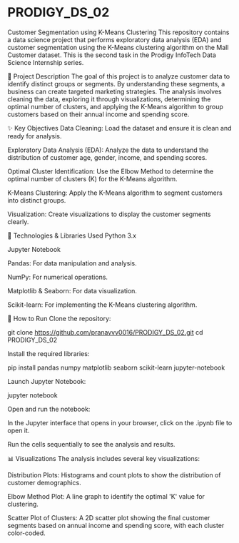 ﻿# PRODIGY_DS_02

Customer Segmentation using K-Means Clustering
This repository contains a data science project that performs exploratory data analysis (EDA) and customer segmentation using the K-Means clustering algorithm on the Mall Customer dataset. This is the second task in the Prodigy InfoTech Data Science Internship series.

📝 Project Description
The goal of this project is to analyze customer data to identify distinct groups or segments. By understanding these segments, a business can create targeted marketing strategies. The analysis involves cleaning the data, exploring it through visualizations, determining the optimal number of clusters, and applying the K-Means algorithm to group customers based on their annual income and spending score.

✨ Key Objectives
Data Cleaning: Load the dataset and ensure it is clean and ready for analysis.

Exploratory Data Analysis (EDA): Analyze the data to understand the distribution of customer age, gender, income, and spending scores.

Optimal Cluster Identification: Use the Elbow Method to determine the optimal number of clusters (K) for the K-Means algorithm.

K-Means Clustering: Apply the K-Means algorithm to segment customers into distinct groups.

Visualization: Create visualizations to display the customer segments clearly.

🔧 Technologies & Libraries Used
Python 3.x

Jupyter Notebook

Pandas: For data manipulation and analysis.

NumPy: For numerical operations.

Matplotlib & Seaborn: For data visualization.

Scikit-learn: For implementing the K-Means clustering algorithm.

🚀 How to Run
Clone the repository:

git clone https://github.com/pranavvv0016/PRODIGY_DS_02.git
cd PRODIGY_DS_02

Install the required libraries:

pip install pandas numpy matplotlib seaborn scikit-learn jupyter-notebook

Launch Jupyter Notebook:

jupyter notebook

Open and run the notebook:

In the Jupyter interface that opens in your browser, click on the .ipynb file to open it.

Run the cells sequentially to see the analysis and results.

📊 Visualizations
The analysis includes several key visualizations:

Distribution Plots: Histograms and count plots to show the distribution of customer demographics.

Elbow Method Plot: A line graph to identify the optimal 'K' value for clustering.

Scatter Plot of Clusters: A 2D scatter plot showing the final customer segments based on annual income and spending score, with each cluster color-coded.
